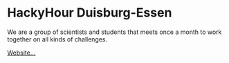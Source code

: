 # HackyHour Duisburg-Essen
We are a group of scientists and students that meets once a month to work together on all kinds of challenges.

[Website...](http://hackyhour.github.io/Duisburg-Essen/)
